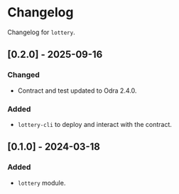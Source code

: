 # Changelog

Changelog for `lottery`.

## [0.2.0] - 2025-09-16
### Changed
- Contract and test updated to Odra 2.4.0.

### Added
- `lottery-cli` to deploy and interact with the contract.

## [0.1.0] - 2024-03-18
### Added
- `lottery` module.
